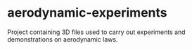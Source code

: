 # aerodynamic-experiments
Project containing 3D files used to carry out experiments and demonstrations on aerodynamic laws.
